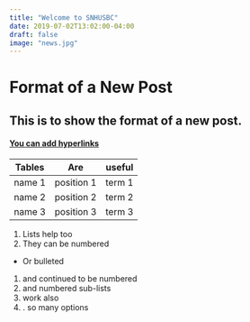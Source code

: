 ```yaml
---
title: "Welcome to SNHUSBC"
date: 2019-07-02T13:02:00-04:00
draft: false
image: "news.jpg"
---
```

# Format of a New Post
## This is to show the format of a new post.
#### <a href="http://www.google.com">You can add hyperlinks</a>
       
| Tables    |Are       |useful   |
|-----------|:--------:|--------:|
|name 1     |position 1|term 1   |
|name 2     |position 2|term 2   |
|name 3     |position 3|term 3   |

1. Lists help too
2. They can be numbered
  * Or bulleted
1. and continued to be numbered
  1. and numbered sub-lists
  3. work also
4. . so many options
